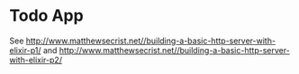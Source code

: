 # Todo App

See http://www.matthewsecrist.net//building-a-basic-http-server-with-elixir-p1/ and http://www.matthewsecrist.net//building-a-basic-http-server-with-elixir-p2/